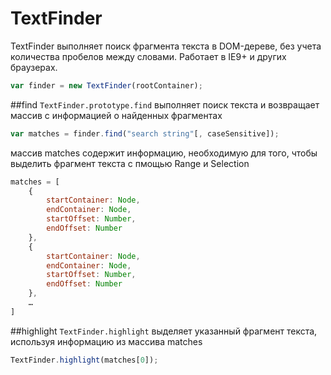 ﻿TextFinder==========TextFinder выполняет поиск фрагмента текста в DOM-дереве, без учета количества пробелов между словами. Работает в IE9+ и других браузерах.```javascriptvar finder = new TextFinder(rootContainer);```##find`TextFinder.prototype.find` выполняет поиск текста и возвращает массив с информацией о найденных фрагментах```javascriptvar matches = finder.find("search string"[, caseSensitive]);```массив matches содержит информацию, необходимую для того, чтобы выделить фрагмент текста с пмощью Range и Selection```javascriptmatches = [    {		startContainer: Node,		endContainer: Node,		startOffset: Number,		endOffset: Number	},	{		startContainer: Node,		endContainer: Node,		startOffset: Number,		endOffset: Number	},	…]```##highlight`TextFinder.highlight` выделяет указанный фрагмент текста, используя информацию из массива matches```javascriptTextFinder.highlight(matches[0]);```